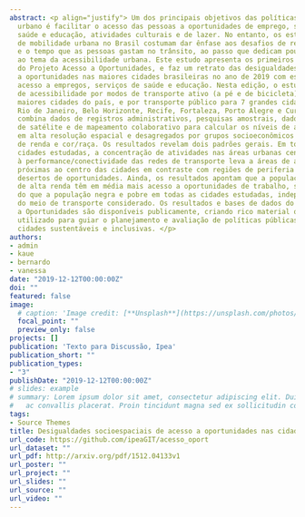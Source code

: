 ```yaml
---
abstract: <p align="justify"> Um dos principais objetivos das políticas de transporte
  urbano é facilitar o acesso das pessoas a oportunidades de emprego, serviços de
  saúde e educação, atividades culturais e de lazer. No entanto, os estudos e as políticas
  de mobilidade urbana no Brasil costumam dar ênfase aos desafios de reduzir congestionamentos
  e o tempo que as pessoas gastam no trânsito, ao passo que dedicam pouca atenção
  ao tema da acessibilidade urbana. Este estudo apresenta os primeiros resultados
  do Projeto Acesso a Oportunidades, e faz um retrato das desigualdades de acesso
  a oportunidades nas maiores cidades brasileiras no ano de 2019 com estimativas de
  acesso a empregos, serviços de saúde e educação. Nesta edição, o estudo inclui estimativas
  de acessibilidade por modos de transporte ativo (a pé e de bicicleta) para as 20
  maiores cidades do país, e por transporte público para 7 grandes cidades (São Paulo,
  Rio de Janeiro, Belo Horizonte, Recife, Fortaleza, Porto Alegre e Curitiba). O projeto
  combina dados de registros administrativos, pesquisas amostrais, dados de imagens
  de satélite e de mapeamento colaborativo para calcular os níveis de acessibilidade
  em alta resolução espacial e desagregados por grupos socioeconômicos segundo nível
  de renda e cor/raça. Os resultados revelam dois padrões gerais. Em todas as vinte
  cidades estudadas, a concentração de atividades nas áreas urbanas centrais aliada
  à performance/conectividade das redes de transporte leva a áreas de alta acessibilidade
  próximas ao centro das cidades em contraste com regiões de periferia marcadas por
  desertos de oportunidades. Ainda, os resultados apontam que a população branca e
  de alta renda têm em média mais acesso a oportunidades de trabalho, saúde e educação
  do que a população negra e pobre em todas as cidades estudadas, independentemente
  do meio de transporte considerado. Os resultados e bases de dados do Projeto Acesso
  a Oportunidades são disponíveis publicamente, criando rico material que pode ser
  utilizado para guiar o planejamento e avaliação de políticas públicas que promovam
  cidades sustentáveis e inclusivas. </p>
authors:
- admin
- kaue
- bernardo
- vanessa
date: "2019-12-12T00:00:00Z"
doi: ""
featured: false
image:
  # caption: 'Image credit: [**Unsplash**](https://unsplash.com/photos/jdD8gXaTZsc)'
  focal_point: ""
  preview_only: false
projects: []
publication: 'Texto para Discussão, Ipea'
publication_short: ""
publication_types:
- "3"
publishDate: "2019-12-12T00:00:00Z"
# slides: example
# summary: Lorem ipsum dolor sit amet, consectetur adipiscing elit. Duis posuere tellus
#   ac convallis placerat. Proin tincidunt magna sed ex sollicitudin condimentum.
tags:
- Source Themes
title: Desigualdades socioespaciais de acesso a oportunidades nas cidades brasileiras, 2019
url_code: https://github.com/ipeaGIT/acesso_oport
url_dataset: ""
url_pdf: http://arxiv.org/pdf/1512.04133v1
url_poster: ""
url_project: ""
url_slides: ""
url_source: ""
url_video: ""
---
```

